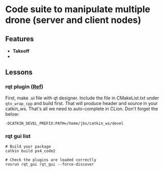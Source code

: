 # Code suite to manipulate multiple drone (server and client nodes)



## Features

* **Takeoff** 
* 





## Lessons 

### rqt plugin ([Ref](https://fjp.at/ros/rqt-turtle/))

First, make .ui file with qt designer. Include the file in CMakeList.txt under `qtx_wrap_cpp` and build first. That will produce header and source in your catkin_ws. That's all we need to auto-complete in CLion.  Don't forget the below: 

```
-DCATKIN_DEVEL_PREFIX:PATH=/home/jbs/catkin_ws/devel
```


### rqt gui list 
```
# Build your package 
catkin build px4_code2

# Check the plugins are loaded correctly
rosrun rqt_gui rqt_gui --force-discover

```